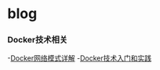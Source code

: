 blog
====
### Docker技术相关
-[Docker网络模式详解](https://github.com/wplatform/blog/blob/master/posts/Docker%E6%8A%80%E6%9C%AF%E5%85%A5%E9%97%A8%E5%92%8C%E5%AE%9E%E8%B7%B5.md) 
-[Docker技术入门和实践](https://github.com/wplatform/blog/blob/master/posts/Docker%E7%BD%91%E7%BB%9C%E6%A8%A1%E5%BC%8F%E8%AF%A6%E8%A7%A3.md) 
